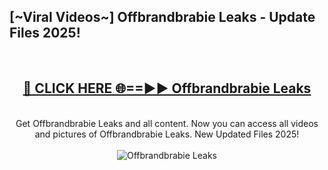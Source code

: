 <h2>[~Viral Videos~] Offbrandbrabie Leaks - Update Files 2025!</h2>
<br>
<div align="center">
<h2><a href="https://betterlinks.top/A2PfLJ" rel="nofollow">🔴 CLICK HERE 🌐==►► Offbrandbrabie Leaks</a></h2>
<br>
Get Offbrandbrabie Leaks and all content. Now you can access all videos and pictures of Offbrandbrabie Leaks. New Updated Files 2025!
<br>
<br>
<a href="https://betterlinks.top/A2PfLJ" rel="nofollow" data-target="animated-image.originalLink"><img src="https://i.ibb.co.com/WyWwxjT/player-gif2.gif" alt="Offbrandbrabie Leaks" style="max-width: 100%; display: inline-block;" data-target="animated-image.originalImage"></a>
</div>
<br>
